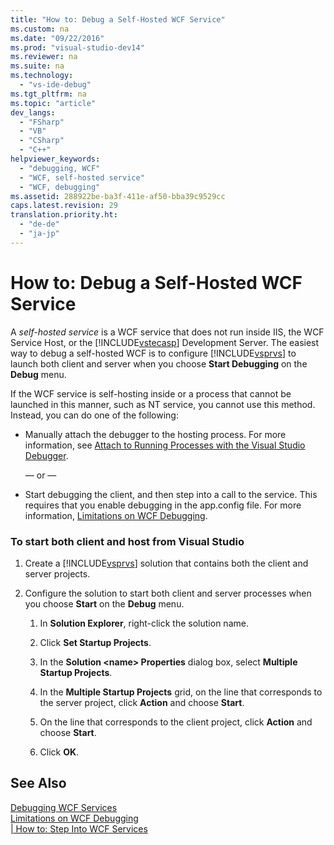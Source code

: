 ```yaml
---
title: "How to: Debug a Self-Hosted WCF Service"
ms.custom: na
ms.date: "09/22/2016"
ms.prod: "visual-studio-dev14"
ms.reviewer: na
ms.suite: na
ms.technology: 
  - "vs-ide-debug"
ms.tgt_pltfrm: na
ms.topic: "article"
dev_langs: 
  - "FSharp"
  - "VB"
  - "CSharp"
  - "C++"
helpviewer_keywords: 
  - "debugging, WCF"
  - "WCF, self-hosted service"
  - "WCF, debugging"
ms.assetid: 288922be-ba3f-411e-af50-bba39c9529cc
caps.latest.revision: 29
translation.priority.ht: 
  - "de-de"
  - "ja-jp"
---
```

# How to: Debug a Self-Hosted WCF Service
A *self-hosted service* is a WCF service that does not run inside IIS, the WCF Service Host, or the [!INCLUDE[vstecasp](../vs140/includes/vstecasp_md.md)] Development Server. The easiest way to debug a self-hosted WCF is to configure [!INCLUDE[vsprvs](../vs140/includes/vsprvs_md.md)] to launch both client and server when you choose **Start Debugging** on the **Debug** menu.  
  
 If the WCF service is self-hosting inside or a process that cannot be launched in this manner, such as NT service, you cannot use this method. Instead, you can do one of the following:  
  
-   Manually attach the debugger to the hosting process. For more information, see [Attach to Running Processes with the Visual Studio Debugger](../vs140/attach-to-running-processes-with-the-visual-studio-debugger.md).  
  
     — or —  
  
-   Start debugging the client, and then step into a call to the service. This requires that you enable debugging in the app.config file. For more information, [Limitations on WCF Debugging](../vs140/limitations-on-wcf-debugging.md).  
  
### To start both client and host from Visual Studio  
  
1.  Create a [!INCLUDE[vsprvs](../vs140/includes/vsprvs_md.md)] solution that contains both the client and server projects.  
  
2.  Configure the solution to start both client and server processes when you choose **Start** on the **Debug** menu.  
  
    1.  In **Solution Explorer**, right-click the solution name.  
  
    2.  Click **Set Startup Projects**.  
  
    3.  In the **Solution \<name> Properties** dialog box, select **Multiple Startup Projects**.  
  
    4.  In the **Multiple Startup Projects** grid, on the line that corresponds to the server project, click **Action** and choose **Start**.  
  
    5.  On the line that corresponds to the client project, click **Action** and choose **Start**.  
  
    6.  Click **OK**.  
  
## See Also  
 [Debugging WCF Services](../vs140/debugging-wcf-services.md)   
 [Limitations on WCF Debugging](../vs140/limitations-on-wcf-debugging.md)   
 [&#124; How to: Step Into WCF Services](../vs140/how-to--step-into-wcf-services.md)